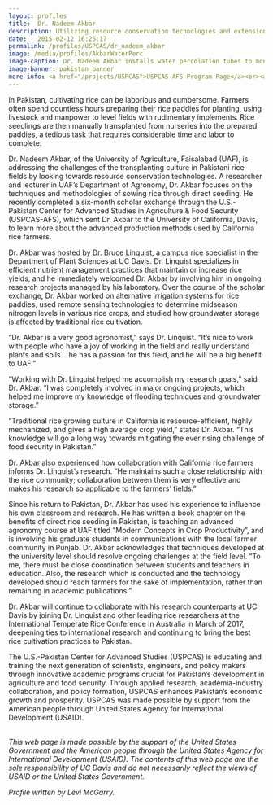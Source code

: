 ```yaml
---
layout: profiles
title:  Dr. Nadeem Akbar
description: Utilizing resource conservation technologies and extension outreach to improve rice cultivation in Pakistan.
date:   2015-02-12 16:25:17
permalink: /profiles/USPCAS/dr_nadeem_akbar
image: /media/profiles/AkbarWaterPerc
image-caption: Dr. Nadeem Akbar installs water percolation tubes to monitor groundwater behavior in rice paddies.
image-banner: pakistan_banner
more-info: <a href="/projects/USPCAS">USPCAS-AFS Program Page</a><br><a href="http://linquistwp.plantsciences.ucdavis.edu/">Linquist Lab, Dept. of Plant Sciences, UC Davis</a>
---
```

In Pakistan, cultivating rice can be laborious and cumbersome. Farmers often spend countless hours preparing their rice paddies for planting, using livestock and manpower to level fields with rudimentary implements. Rice seedlings are then manually transplanted from nurseries into the prepared paddies, a tedious task that requires considerable time and labor to complete. <br>

Dr. Nadeem Akbar, of the University of Agriculture, Faisalabad (UAF), is addressing the challenges of the transplanting culture in Pakistani rice fields by looking towards resource conservation technologies. A researcher and lecturer in UAF’s Department of Agronomy, Dr. Akbar focuses on the techniques and methodologies of sowing rice through direct seeding. He recently completed a six-month scholar exchange through the U.S.-Pakistan Center for Advanced Studies in Agriculture & Food Security (USPCAS-AFS), which sent Dr. Akbar to the University of California, Davis, to learn more about the advanced production methods used by California rice farmers. <br>

Dr. Akbar was hosted by Dr. Bruce Linquist, a campus rice specialist in the Department of Plant Sciences at UC Davis. Dr. Linquist specializes in efficient nutrient management practices that maintain or increase rice yields, and he immediately welcomed Dr. Akbar by involving him in ongoing research projects managed by his laboratory. Over the course of the scholar exchange, Dr. Akbar worked on alternative irrigation systems for rice paddies, used remote sensing technologies to determine midseason nitrogen levels in various rice crops, and studied how groundwater storage is affected by traditional rice cultivation. <br>

“Dr. Akbar is a very good agronomist,” says Dr. Linquist. “It’s nice to work with people who have a joy of working in the field and really understand plants and soils… he has a passion for this field, and he will be a big benefit to UAF.” <br>

“Working with Dr. Linquist helped me accomplish my research goals,” said Dr. Akbar. “I was completely involved in major ongoing projects, which helped me improve my knowledge of flooding techniques and groundwater storage.” <br>

“Traditional rice growing culture in California is resource-efficient, highly mechanized, and gives a high average crop yield,” states Dr. Akbar. “This knowledge will go a long way towards mitigating the ever rising challenge of food security in Pakistan.” <br>

Dr. Akbar also experienced how collaboration with California rice farmers informs Dr. Linquist’s research.  “He maintains such a close relationship with the rice community; collaboration between them is very effective and makes his research so applicable to the farmers’ fields.” <br>

Since his return to Pakistan, Dr. Akbar has used his experience to influence his own classroom and research. He has written a book chapter on the benefits of direct rice seeding in Pakistan, is teaching an advanced agronomy course at UAF titled “Modern Concepts in Crop Productivity”, and is involving his graduate students in communications with the local farmer community in Punjab. Dr. Akbar acknowledges that techniques developed at the university level should resolve ongoing challenges at the field level. “To me, there must be close coordination between students and teachers in education. Also, the research which is conducted and the technology developed should reach farmers for the sake of implementation, rather than remaining in academic publications.” <br>

Dr. Akbar will continue to collaborate with his research counterparts at UC Davis by joining Dr. Linquist and other leading rice researchers at the International Temperate Rice Conference in Australia in March of 2017, deepening ties to international research and continuing to bring the best rice cultivation practices to Pakistan. <br>

The U.S.-Pakistan Center for Advanced Studies (USPCAS) is educating and training the next generation of scientists, engineers, and policy makers through innovative academic programs crucial for Pakistan’s development in agriculture and food security. Through applied research, academia-industry collaboration, and policy formation, USPCAS enhances Pakistan’s economic growth and prosperity. USPCAS was made possible by support from the American people through United States Agency for International Development (USAID). <br>
<br>

<i>This web page is made possible by the support of the United States Government and the American people through the United States Agency for International Development (USAID). The contents of this web page are the sole responsibility of UC Davis and do not necessarily reflect the views of USAID or the United States Government.</i><br>

<p><i>Profile written by Levi McGarry.</i></p>
